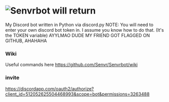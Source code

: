 # <h1>![Senvrbot will return](https://i.imgur.com/pYy99mM.png)</h1>

My Discord bot written in Python via discord.py
NOTE: You will need to enter your own discord bot token in. I assume you know how to do that. (It's the TOKEN variable)
AYYLMAO DUDE MY FRIEND GOT FLAGGED ON GITHUB, AHAHAHA
### Wiki
Useful commands here
https://github.com/Senvr/Senvrbot/wiki
### invite
https://discordapp.com/oauth2/authorize?client_id=512052625504468993&scope=bot&permissions=3263488
